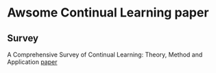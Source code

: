 # Awsome Continual Learning paper

## Survey
A Comprehensive Survey of Continual Learning:
Theory, Method and Application [paper](https://arxiv.org/pdf/2302.00487)
